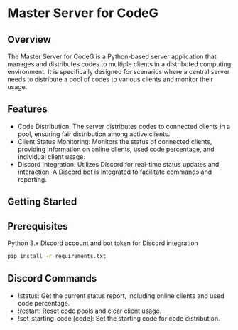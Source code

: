 # Master Server for CodeG

## Overview

The Master Server for CodeG is a Python-based server application that manages and distributes codes to multiple clients in a distributed computing environment. It is specifically designed for scenarios where a central server needs to distribute a pool of codes to various clients and monitor their usage.


## Features

- Code Distribution: The server distributes codes to connected clients in a pool, ensuring fair distribution among active clients.
- Client Status Monitoring: Monitors the status of connected clients, providing information on online clients, used code percentage, and individual client usage.
- Discord Integration: Utilizes Discord for real-time status updates and interaction. A Discord bot is integrated to facilitate commands and reporting.

## Getting Started

## Prerequisites


Python 3.x
Discord account and bot token for Discord integration

```bash
pip install -r requirements.txt
```
    
## Discord Commands

- !status: Get the current status report, including online clients and used code percentage.
- !restart: Reset code pools and clear client usage.
- !set_starting_code [code]: Set the starting code for code distribution.
